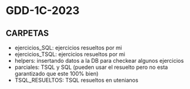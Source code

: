 # GDD-1C-2023
## CARPETAS
- ejercicios_SQL: ejercicios resueltos por mi
-  ejercicios_TSQL: ejercicios resueltos por mi
- helpers: insertando datos a la DB para checkear algunos ejercicios
- parciales: TSQL y SQL (pueden usar el resuelto pero no esta garantizado que este 100% bien)
- TSQL_RESUELTOS: TSQL resueltos en utenianos
